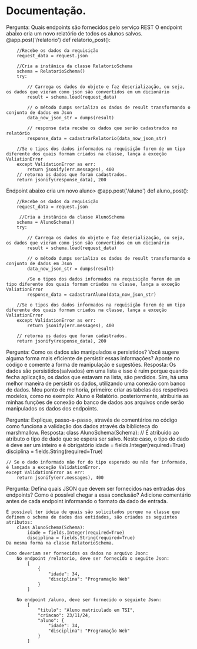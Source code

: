 # Documentação.
Pergunta: Quais endpoints são fornecidos pelo serviço REST
O endpoint abaixo cria um novo relatório de todos os alunos salvos. 
    @app.post('/relatorio')
    def relatorio_post():

        //Recebe os dados da requisição
        request_data = request.json

        //Cria a instânica da classe RelatorioSchema
        schema = RelatorioSchema()
        try:

            // Carrega os dados do objeto e faz deserialização, ou seja, os dados que vieram como json são convertidos em um dicionário
            result = schema.load(request_data)

            // o método dumps serializa os dados de result transformando o conjunto de dados em Json 
            data_now_json_str = dumps(result)

            // response data recebe os dados que serão cadastrados no relatório
            response_data = cadastrarRelatorio(data_now_json_str)

        //Se o tipos dos dados informados na requisição forem de um tipo diferente dos quais formam criados na classe, lança a exceção ValiationError
        except ValidationError as err:
            return jsonify(err.messages), 400
        // retorna os dados que foram cadastrados.
        return jsonify(response_data), 200

Endpoint abaixo cria um novo aluno>
    @app.post('/aluno')
    def aluno_post():

        //Recebe os dados da requisição
        request_data = request.json

         //Cria a instânica da classe AlunoSchema
        schema = AlunoSchema()
        try:

            // Carrega os dados do objeto e faz deserialização, ou seja, os dados que vieram como json são convertidos em um dicionário
            result = schema.load(request_data)

            // o método dumps serializa os dados de result transformando o conjunto de dados em Json
            data_now_json_str = dumps(result)

            /Se o tipos dos dados informados na requisição forem de um tipo diferente dos quais formam criados na classe, lança a exceção ValiationError
            response_data = cadastrarAluno(data_now_json_str)

        //Se o tipos dos dados informados na requisição forem de um tipo diferente dos quais formam criados na classe, lança a exceção ValiationError
        except ValidationError as err:
            return jsonify(err.messages), 400

        // retorna os dados que foram cadastrados.
        return jsonify(response_data), 200


Pergunta: Como os dados são manipulados e persistidos? Você sugere alguma forma mais eficiente de persistir essas informações? Aponte no código e comente a forma de manipulação e sugestões.
    Resposta: Os dados são persistidos(salvados) em uma lista e isso é ruim porque quando fecha aplicação, os dados que estavam na lista, são perdidos. Sim, há uma melhor maneira de persistir os dados, utilizando uma conexão com banco de dados. Meu ponto de melhoria, primeiro: criar as tabelas dos respetivos modelos, como no exemplo: Aluno e Relatório. posteriormente, atribuiria as minhas funções de conexão do banco de dados aos arquivos onde serão manipulados os dados dos endpoints.


Pergunta: Explique, passo-a-passo, através de comentários no código como funciona a validação dos dados através da biblioteca do marshmallow.
    Resposta: 
    class AlunoSchema(Schema):
    // É atribuido ao atributo o tipo de dado que se espera ser salvo. Neste caso, o tipo do dado é deve ser um inteiro e é obrigatório
    idade = fields.Integer(required=True)
    disciplina = fields.String(required=True)

    // Se o dado informado não for do tipo esperado ou não for informado, é lançada a exceção ValidationError. 
    except ValidationError as err:
        return jsonify(err.messages), 400


Pergunta: Defina quais JSON que devem ser fornecidos nas entradas dos endpoints? Como é possível chegar a essa conclusão? Adicione comentário antes de cada endpoint informando o formato da dado de entrada.

    É possível ter ideia de quais são solicitados porque na classe que definem o schema de dados das entidades, são criados os seguintes atributos:
        class AlunoSchema(Schema):
            idade = fields.Integer(required=True)
            disciplina = fields.String(required=True)
    Da mesma forma na classe RelatorioSchema. 

    Como deveriam ser fornecidos os dados no arquivo Json:
        No endpoint /relatorio, deve ser fornecido o seguite Json: 
            [
                {
                    "idade": 34,
                    "disciplina": "Programação Web"
                }
            ]

        No endpoint /aluno, deve ser fornecido o seguinte Json:
            [
                "titulo": "Aluno matriculado em TSI",
                "criacao": 23/11/24,
                "aluno": {
                    "idade": 34,
                    "disciplina": "Programação Web"
                }
            ]
